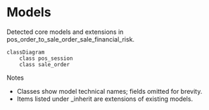 # Models

Detected core models and extensions in pos_order_to_sale_order_sale_financial_risk.

```mermaid
classDiagram
    class pos_session
    class sale_order
```

Notes
- Classes show model technical names; fields omitted for brevity.
- Items listed under _inherit are extensions of existing models.
